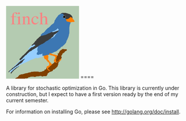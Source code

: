 <img src="https://github.com/dtnewman/athena/blob/master/logo2.jpeg?raw=true" alt="athena_logo"  height="200" width="200">
====

A library for stochastic optimization in Go. This library is currently under construction, but I expect to have a first version ready by the end of my current semester.

For information on installing Go, please see http://golang.org/doc/install.
